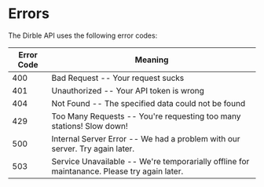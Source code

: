 # Errors

The Dirble API uses the following error codes:


Error Code | Meaning
---------- | -------
400 | Bad Request -- Your request sucks
401 | Unauthorized -- Your API token is wrong
404 | Not Found -- The specified data could not be found
429 | Too Many Requests -- You're requesting too many stations! Slow down!
500 | Internal Server Error -- We had a problem with our server. Try again later.
503 | Service Unavailable -- We're temporarially offline for maintanance. Please try again later.
